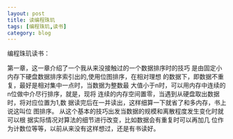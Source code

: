 ```yaml
---
layout: post
title: 读编程珠玑
tags: [编程珠玑,读书]
category: blog
---
```


编程珠玑读书：

第一章，这一章介绍了一个我从来没接触过的一个数据排序时的技巧
是由固定小内存下硬盘数据排序索引出的,使用位图排序，在相对理想
的数据下，即数据不重复，最好是相对集中一点时，当数据为整数最
大值小于n时，可以用内存中连续的n位做中介尽行排序，就是，现将
连续的内存空间置零，当遇到从硬盘取出数据时，将对应位置为1,数
据读完后在一并读出，这样细算一下就省了和多内存，书上说这叫位
图排序。
从这个基本的技巧出发当数据的规模和离散程度发生变化时就可以根
据实际情况对算法的细节进行改变，比如数据会有重复时可以再加几
位作为计数位等等，以前从来没有这样想过，还是有书读好。

